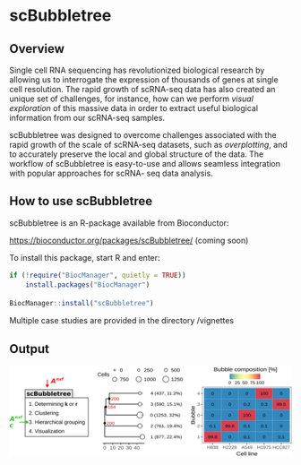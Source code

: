 # scBubbletree


## Overview 
Single cell RNA sequencing has revolutionized biological research by allowing 
us to interrogate the expression of thousands of genes at single cell resolution. 
The rapid growth of scRNA-seq data has also created an unique set of challenges,
for instance, how can we perform *visual exploration* of this massive data in 
order to extract useful biological information from our scRNA-seq samples.

scBubbletree was designed to overcome challenges associated with the rapid growth 
of the scale of scRNA-seq datasets, such as *overplotting*, and to accurately 
preserve the local and global structure of the data. The workflow of scBubbletree 
is easy-to-use and allows seamless integration with popular approaches for scRNA-
seq data analysis.

## How to use scBubbletree

scBubbletree is an R-package available from Bioconductor: 

https://bioconductor.org/packages/scBubbletree/ (coming soon)

To install this package, start R and enter:

```r
if (!require("BiocManager", quietly = TRUE))
    install.packages("BiocManager")

BiocManager::install("scBubbletree")
```

Multiple case studies are provided in the directory /vignettes


## Output 

![alt text](logo.png)
